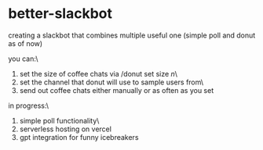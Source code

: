 # better-slackbot
creating a slackbot that combines multiple useful one (simple poll and donut as of now)

you can:\
1. set the size of coffee chats via /donut set size _n_\
2. set the channel that donut will use to sample users from\
3. send out coffee chats either manually or as often as you set

in progress:\
1. simple poll functionality\
2. serverless hosting on vercel
3. gpt integration for funny icebreakers 
